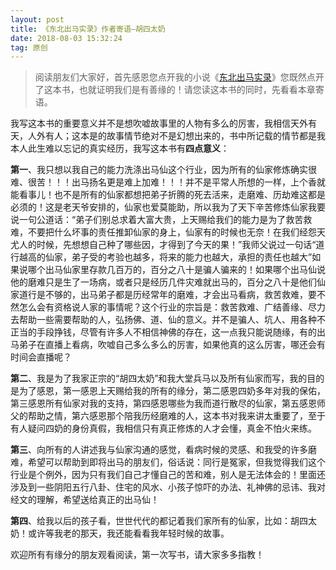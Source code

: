 ```yaml
---
layout: post
title: 《东北出马实录》作者寄语—胡四太奶
date: 2018-08-03 15:32:24 
tag: 原创
---
```

 
> 阅读朋友们大家好，首先感恩您点开我的小说《[东北出马实录]》您既然点开了这本书，也就证明我们是有善缘的！请您读这本书的同时，先看看本章寄语。

我写这本书的重要意义并不是想吹嘘故事里的人物有多么的厉害，我相信天外有天，人外有人；这本是的故事情节绝对不是幻想出来的，书中所记载的情节都是我本人此生难以忘记的真实经历，我写这本书有**四点意义**：

**第一**、我只想以我自己的能力洗涤出马仙这个行业，因为所有的仙家修炼确实很难、很苦！！！出马扬名更是难上加难！！！并不是平常人所想的一样，上个香就能看事儿！也不是所有的仙家都想把弟子折腾的死去活来，走磨难、历劫难这都是必须的！这是老天爷安排的，仙家也爱莫能助，所以我为了天下辛苦修炼仙家我要说一句公道话：“弟子们别总求着大富大贵，上天赐给我们的能力是为了救苦救难，不要把什么坏事的责任推卸仙家的身上，仙家有的时候也无奈！在我们经怨天尤人的时候，先想想自己种了哪些因，才得到了今天的果！”我师父说过一句话“道行越高的仙家，弟子受的考验也越多，将来的能力也越大，承担的责任也越大”如果说哪个出马仙家里存款几百万的，百分之八十是骗人骗来的！如果哪个出马仙说他的磨难只是生了一场病，或者只是经历几件灾难就出马的，百分之八十是他们仙家道行是不够的，出马弟子都是历经常年的磨难，才会出马看病，救苦救难，要不然怎么会有资格说人家的事情呢？这个行业的宗旨是：救苦救难、广结善缘、尽力去帮助一些需要帮助的人，弘扬佛、道、仙的意义。并不是骗人、坑人、用各种不正当的手段挣钱，尽管有许多人不相信神佛的存在，这一点我只能说随缘，有的出马弟子在直播上看病，吹嘘自己多么多么的厉害，如果他真的这么厉害，哪还会有时间会直播呢？

**第二**、我是为了我家正宗的“胡四太奶”和我大堂兵马以及所有仙家而写，我的目的是为了感恩，第一感恩上天赐给我的所有的缘分，第二感恩四奶多年对我的保佑，第三感恩所有仙家对我的支持，第四感恩哪些为我而道行散尽的仙家，第五感恩师父的帮助之情，第六感恩那个陪我历经磨难的人，这本书对我来讲太重要了，至于有人疑问四奶的身份真假，我相信只有真正修炼的人才会懂，真金不怕火来练。

**第三**、向所有的人讲述我与仙家沟通的感觉，看病时候的灵感、和我受的许多磨难，希望可以帮助到即将出马的朋友们，俗话说：同行是冤家，但我觉得我们这个行业是个例外，因为只有我们自己才懂自己的苦和难，别人是无法体会的！里面还涉及到一些阴阳五行八卦、住宅的风水、小孩子惊吓的办法、礼神佛的忌讳、我对经文的理解，希望送给真正的出马仙！ 

**第四**、给我以后的孩子看，世世代代的都记着我们家所有的仙家，比如：胡四太奶！或许等我老的那天，我还能看看我年轻时候的故事。


欢迎所有有缘分的朋友观看阅读，第一次写书，请大家多多指教！
 

[东北出马实录]: https://book.qidian.com/info/1010763616  "东北出马实录-胡四太奶"
